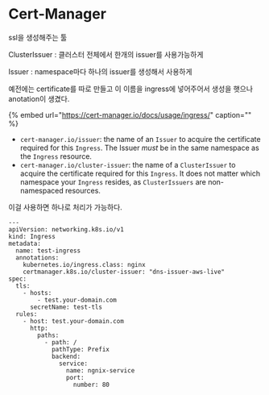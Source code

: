 # Cert-Manager

ssl을 생성해주는 툴

ClusterIssuer : 클러스터 전체에서 한개의 issuer를 사용가능하게

Issuer : namespace마다 하나의 issuer를 생성해서 사용하게

예전에는 certificate를 따로 만들고 이 이름을 ingress에 넣어주어서 생성을 햇으나 anotation이 생겼다.

{% embed url="https://cert-manager.io/docs/usage/ingress/" caption="" %}

- `cert-manager.io/issuer`: the name of an `Issuer` to acquire the certificate required for this `Ingress`. The Issuer _must_ be in the same namespace as the `Ingress` resource.
- `cert-manager.io/cluster-issuer`: the name of a `ClusterIssuer` to acquire the certificate required for this `Ingress`. It does not matter which namespace your `Ingress` resides, as `ClusterIssuers` are non-namespaced resources.

이걸 사용하면 하나로 처리가 가능하다.

```text
---
apiVersion: networking.k8s.io/v1
kind: Ingress
metadata:
  name: test-ingress
  annotations:
    kubernetes.io/ingress.class: nginx
    certmanager.k8s.io/cluster-issuer: "dns-issuer-aws-live"
spec:
  tls:
    - hosts:
        - test.your-domain.com
      secretName: test-tls
  rules:
    - host: test.your-domain.com
      http:
        paths:
          - path: /
            pathType: Prefix
            backend:
              service:
                name: ngnix-service
                port:
                  number: 80
```
